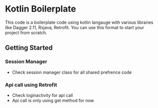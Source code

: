 # Kotlin Boilerplate

This code is a boilerplate code using kotlin langauge with various libraries like Dagger 2.11, Rxjava, Retrofit. You can use this format to start your project from scratch.

## Getting Started


### Session Manager

- Check session manager class for all shared prefrence code

### Api call using Retrofit

- Check loginactivity for api call
- Api call is only using get method for now 




